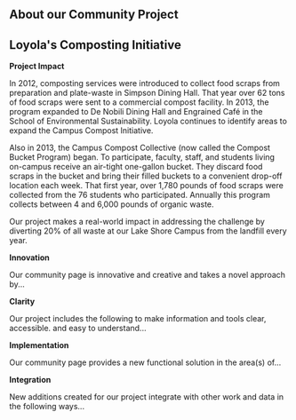 ## About our Community Project

## Loyola's Composting Initiative 

**Project Impact**

In 2012, composting services were introduced to collect food scraps from preparation and plate-waste in Simpson Dining Hall. That year over 62 tons of food scraps were sent to a commercial compost facility. In 2013, the program expanded to De Nobili Dining Hall and Engrained Café in the School of Environmental Sustainability. Loyola continues to identify areas to expand the Campus Compost Initiative.

Also in 2013, the Campus Compost Collective (now called the Compost Bucket Program) began. To participate, faculty, staff, and students living on-campus receive an air-tight one-gallon bucket. They discard food scraps in the bucket and bring their filled buckets to a convenient drop-off location each week. That first year, over 1,780 pounds of food scraps were collected from the 76 students who participated. Annually this program collects between 4 and 6,000 pounds of organic waste.

Our project makes a real-world impact in addressing the challenge by diverting 20% of all waste at our Lake Shore Campus from the landfill every year.  

**Innovation**

Our community page  is innovative and creative and takes a novel approach by...

**Clarity**

Our project includes the following to make information and tools clear, accessible. and easy to understand...

<!--Does it present information clearly?-->

**Implementation**

Our community page  provides a new functional solution in the area(s) of...


**Integration**

New additions created for our project integrate with other work and data in the following ways...
